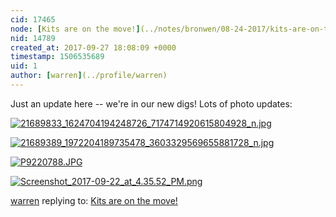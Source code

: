 ```yaml
---
cid: 17465
node: [Kits are on the move!](../notes/bronwen/08-24-2017/kits-are-on-the-move)
nid: 14789
created_at: 2017-09-27 18:08:09 +0000
timestamp: 1506535689
uid: 1
author: [warren](../profile/warren)
---
```


Just an update here -- we're in our new digs! Lots of photo updates:


[![21689833_1624704194248726_7174714920615804928_n.jpg](https://publiclab.org/system/images/photos/000/021/781/large/21689833_1624704194248726_7174714920615804928_n.jpg)](https://publiclab.org/system/images/photos/000/021/781/original/21689833_1624704194248726_7174714920615804928_n.jpg)


[![21689389_1972204189735478_3603329569655881728_n.jpg](https://publiclab.org/system/images/photos/000/021/782/large/21689389_1972204189735478_3603329569655881728_n.jpg)](https://publiclab.org/system/images/photos/000/021/782/original/21689389_1972204189735478_3603329569655881728_n.jpg)


[![P9220788.JPG](https://publiclab.org/system/images/photos/000/021/783/large/P9220788.JPG)](https://publiclab.org/system/images/photos/000/021/783/original/P9220788.JPG)


[![Screenshot_2017-09-22_at_4.35.52_PM.png](https://publiclab.org/system/images/photos/000/021/784/large/Screenshot_2017-09-22_at_4.35.52_PM.png)](https://publiclab.org/system/images/photos/000/021/784/original/Screenshot_2017-09-22_at_4.35.52_PM.png)



[warren](../profile/warren) replying to: [Kits are on the move!](../notes/bronwen/08-24-2017/kits-are-on-the-move)

